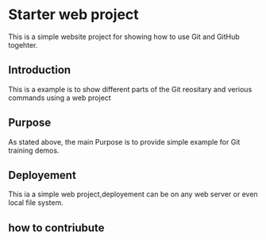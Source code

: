# Starter web project
This is a simple website project for showing how to use Git and GitHub togehter.
## Introduction
This is a example is to show different parts of the Git
reositary and verious commands using a web project
## Purpose
As stated above, the main Purpose is to provide
simple example for Git training demos.
## Deployement
This ia a simple web project,deployement can be
on any web server or even local file system.
## how to contriubute

